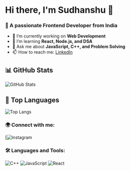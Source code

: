 # Hi there, I'm Sudhanshu 👋  
### 🚀 A passionate Frontend Developer from India  

- 🔭 I’m currently working on **Web Development**  
- 🌱 I’m learning **React, Node.js, and DSA**  
- 💬 Ask me about **JavaScript, C++, and Problem Solving**  
- 📫 How to reach me: [LinkedIn](https://www.linkedin.com/in/sudhanshu-gupta-876a0a204/)  

## 📊 GitHub Stats  
![GitHub Stats](https://github-readme-stats.vercel.app/api?username=Sudhanshu9336&show_icons=true&theme=dark)  

## 🚀 Top Languages  
![Top Langs](https://github-readme-stats.vercel.app/api/top-langs/?username=Sudhanshu9336&layout=compact&theme=dark)  
### 🌍 Connect with me:

[![Instagram](https://www.instagram.com/sudhanshu_4877/)

### 🛠️ Languages and Tools:
![C++](https://img.shields.io/badge/-C++-blue?style=flat-square&logo=c)
![JavaScript](https://img.shields.io/badge/-JavaScript-yellow?style=flat-square&logo=javascript)
![React](https://img.shields.io/badge/-React-blue?style=flat-square&logo=react)


